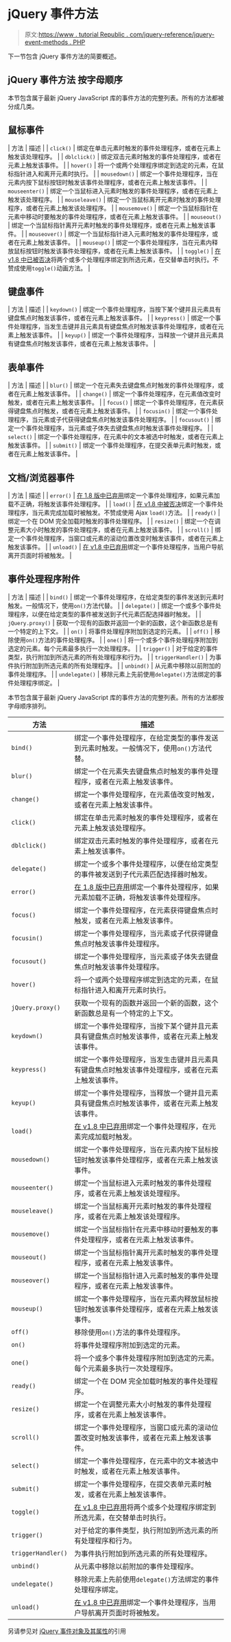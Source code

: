 # jQuery 事件方法

> 原文:[https://www . tutorial Republic . com/jquery-reference/jquery-event-methods . PHP](https://www.tutorialrepublic.com/jquery-reference/jquery-event-methods.php)

下一节包含 jQuery 事件方法的简要概述。

## **jQuery 事件方法** 按字母顺序

本节包含属于最新 jQuery JavaScript 库的事件方法的完整列表。所有的方法都被分成几类。

## 鼠标事件

| 方法 | 描述 |
| `click()` | 绑定在单击元素时触发的事件处理程序，或者在元素上触发该处理程序。 |
| `dblclick()` | 绑定双击元素时触发的事件处理程序，或者在元素上触发该事件。 |
| `hover()` | 将一个或两个处理程序绑定到选定的元素，在鼠标指针进入和离开元素时执行。 |
| `mousedown()` | 绑定一个事件处理程序，当在元素内按下鼠标按钮时触发该事件处理程序，或者在元素上触发该事件。 |
| `mouseenter()` | 绑定一个当鼠标进入元素时触发的事件处理程序，或者在元素上触发该处理程序。 |
| `mouseleave()` | 绑定一个当鼠标离开元素时触发的事件处理程序，或者在元素上触发该处理程序。 |
| `mousemove()` | 绑定一个当鼠标指针在元素中移动时要触发的事件处理程序，或者在元素上触发该事件。 |
| `mouseout()` | 绑定一个当鼠标指针离开元素时触发的事件处理程序，或者在元素上触发该事件。 |
| `mouseover()` | 绑定一个当鼠标指针进入元素时触发的事件处理程序，或者在元素上触发该事件。 |
| `mouseup()` | 绑定一个事件处理程序，当在元素内释放鼠标按钮时触发该事件处理程序，或者在元素上触发该事件。 |
| `toggle()` | [在 v1.8 中已被否决](../definitions.php#deprecated "Deprecated in jQuery version 1.8")将两个或多个处理程序绑定到所选元素，在交替单击时执行。不赞成使用`toggle()`动画方法。 |

## 键盘事件

| 方法 | 描述 |
| `keydown()` | 绑定一个事件处理程序，当按下某个键并且元素具有键盘焦点时触发该事件，或者在元素上触发该事件。 |
| `keypress()` | 绑定一个事件处理程序，当发生击键并且元素具有键盘焦点时触发该事件处理程序，或者在元素上触发该事件。 |
| `keyup()` | 绑定一个事件处理程序，当释放一个键并且元素具有键盘焦点时触发该事件，或者在元素上触发该事件。 |

## 表单事件

| 方法 | 描述 |
| `blur()` | 绑定一个在元素失去键盘焦点时触发的事件处理程序，或者在元素上触发该事件。 |
| `change()` | 绑定一个事件处理程序，在元素值改变时触发，或者在元素上触发该事件。 |
| `focus()` | 绑定一个事件处理程序，在元素获得键盘焦点时触发，或者在元素上触发该事件。 |
| `focusin()` | 绑定一个事件处理程序，当元素或子代获得键盘焦点时触发该事件处理程序。 |
| `focusout()` | 绑定一个事件处理程序，当元素或子体失去键盘焦点时触发该事件处理程序。 |
| `select()` | 绑定一个事件处理程序，在元素中的文本被选中时触发，或者在元素上触发该事件。 |
| `submit()` | 绑定一个事件处理程序，在提交表单元素时触发，或者在元素上触发该事件。 |

## 文档/浏览器事件

| 方法 | 描述 |
| `error()` | [在 1.8 版中已弃用](../definitions.php#deprecated "Deprecated in jQuery version 1.8")绑定一个事件处理程序，如果元素加载不正确，将触发该事件处理程序。 |
| `load()` | [在 v1.8 中被否决](../definitions.php#deprecated "Deprecated in jQuery version 1.8")绑定一个事件处理程序，当元素完成加载时被触发。不赞成使用 Ajax `load()`方法。 |
| `ready()` | 绑定一个在 DOM 完全加载时触发的事件处理程序。 |
| `resize()` | 绑定一个在调整元素大小时触发的事件处理程序，或者在元素上触发该事件。 |
| `scroll()` | 绑定一个事件处理程序，当窗口或元素的滚动位置改变时触发该事件，或者在元素上触发该事件。 |
| `unload()` | [在 v1.8 中已弃用](../definitions.php#deprecated "Deprecated in jQuery version 1.8")绑定一个事件处理程序，当用户导航离开页面时将被触发。 |

## 事件处理程序附件

| 方法 | 描述 |
| `bind()` | 绑定一个事件处理程序，在给定类型的事件发送到元素时触发。一般情况下，使用`on()`方法代替。 |
| `delegate()` | 绑定一个或多个事件处理程序，以便在给定类型的事件被发送到子代元素匹配选择器时触发。 |
| `jQuery.proxy()` | 获取一个现有的函数并返回一个新的函数，这个新函数总是有一个特定的上下文。 |
| `on()` | 将事件处理程序附加到选定的元素。 |
| `off()` | 移除使用`on()`方法的事件处理程序。 |
| `one()` | 将一个或多个事件处理程序附加到选定的元素。每个元素最多执行一次处理程序。 |
| `trigger()` | 对于给定的事件类型，执行附加到所选元素的所有处理程序和行为。 |
| `triggerHandler()` | 为事件执行附加到所选元素的所有处理程序。 |
| `unbind()` | 从元素中移除以前附加的事件处理程序。 |
| `undelegate()` | 移除元素上先前使用`delegate()`方法绑定的事件处理程序绑定。 |

本节包含属于最新 jQuery JavaScript 库的事件方法的完整列表。所有的方法都按字母顺序排列。

| 方法 | 描述 |
| --- | --- |
| `bind()` | 绑定一个事件处理程序，在给定类型的事件发送到元素时触发。一般情况下，使用`on()`方法代替。 |
| `blur()` | 绑定一个在元素失去键盘焦点时触发的事件处理程序，或者在元素上触发该事件。 |
| `change()` | 绑定一个事件处理程序，在元素值改变时触发，或者在元素上触发该事件。 |
| `click()` | 绑定在单击元素时触发的事件处理程序，或者在元素上触发该处理程序。 |
| `dblclick()` | 绑定双击元素时触发的事件处理程序，或者在元素上触发该事件。 |
| `delegate()` | 绑定一个或多个事件处理程序，以便在给定类型的事件被发送到子代元素匹配选择器时触发。 |
| `error()` | [在 1.8 版中已弃用](../definitions.php#deprecated "Deprecated in jQuery version 1.8")绑定一个事件处理程序，如果元素加载不正确，将触发该事件处理程序。 |
| `focus()` | 绑定一个事件处理程序，在元素获得键盘焦点时触发，或者在元素上触发该事件。 |
| `focusin()` | 绑定一个事件处理程序，当元素或子代获得键盘焦点时触发该事件处理程序。 |
| `focusout()` | 绑定一个事件处理程序，当元素或子体失去键盘焦点时触发该事件处理程序。 |
| `hover()` | 将一个或两个处理程序绑定到选定的元素，在鼠标指针进入和离开元素时执行。 |
| `jQuery.proxy()` | 获取一个现有的函数并返回一个新的函数，这个新函数总是有一个特定的上下文。 |
| `keydown()` | 绑定一个事件处理程序，当按下某个键并且元素具有键盘焦点时触发该事件，或者在元素上触发该事件。 |
| `keypress()` | 绑定一个事件处理程序，当发生击键并且元素具有键盘焦点时触发该事件处理程序，或者在元素上触发该事件。 |
| `keyup()` | 绑定一个事件处理程序，当释放一个键并且元素具有键盘焦点时触发该事件，或者在元素上触发该事件。 |
| `load()` | [在 v1.8 中已弃用](../definitions.php#deprecated "Deprecated in jQuery version 1.8")绑定一个事件处理程序，在元素完成加载时触发。 |
| `mousedown()` | 绑定一个事件处理程序，当在元素内按下鼠标按钮时触发该事件处理程序，或者在元素上触发该事件。 |
| `mouseenter()` | 绑定一个当鼠标进入元素时触发的事件处理程序，或者在元素上触发该处理程序。 |
| `mouseleave()` | 绑定一个当鼠标离开元素时触发的事件处理程序，或者在元素上触发该处理程序。 |
| `mousemove()` | 绑定一个当鼠标指针在元素中移动时要触发的事件处理程序，或者在元素上触发该事件。 |
| `mouseout()` | 绑定一个当鼠标指针离开元素时触发的事件处理程序，或者在元素上触发该事件。 |
| `mouseover()` | 绑定一个当鼠标指针进入元素时触发的事件处理程序，或者在元素上触发该事件。 |
| `mouseup()` | 绑定一个事件处理程序，当在元素内释放鼠标按钮时触发该事件处理程序，或者在元素上触发该事件。 |
| `off()` | 移除使用`on()`方法的事件处理程序。 |
| `on()` | 将事件处理程序附加到选定的元素。 |
| `one()` | 将一个或多个事件处理程序附加到选定的元素。每个元素最多执行一次处理程序。 |
| `ready()` | 绑定一个在 DOM 完全加载时触发的事件处理程序。 |
| `resize()` | 绑定一个在调整元素大小时触发的事件处理程序，或者在元素上触发该事件。 |
| `scroll()` | 绑定一个事件处理程序，当窗口或元素的滚动位置改变时触发该事件，或者在元素上触发该事件。 |
| `select()` | 绑定一个事件处理程序，在元素中的文本被选中时触发，或者在元素上触发该事件。 |
| `submit()` | 绑定一个事件处理程序，在提交表单元素时触发，或者在元素上触发该事件。 |
| `toggle()` | [在 v1.8 中已弃用](../definitions.php#deprecated "Deprecated in jQuery version 1.8")将两个或多个处理程序绑定到所选元素，在交替单击时执行。 |
| `trigger()` | 对于给定的事件类型，执行附加到所选元素的所有处理程序和行为。 |
| `triggerHandler()` | 为事件执行附加到所选元素的所有处理程序。 |
| `unbind()` | 从元素中移除以前附加的事件处理程序。 |
| `undelegate()` | 移除元素上先前使用`delegate()`方法绑定的事件处理程序绑定。 |
| `unload()` | [在 v1.8 中已弃用](../definitions.php#deprecated "Deprecated in jQuery version 1.8")绑定一个事件处理程序，当用户导航离开页面时将被触发。 |

另请参见对 [jQuery 事件对象及其属性](jquery-event-object.php)的引用